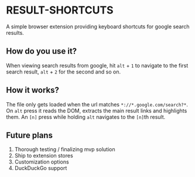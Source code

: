 # RESULT-SHORTCUTS
A simple browser extension providing keyboard shortcuts for google search results.

## How do you use it?
When viewing search results from google, hit `alt` + `1` to navigate to the first search result, `alt` + `2` for the second and so on.

## How it works?
The file only gets loaded when the url matches `*://*.google.com/search?*`. On `alt` press it reads the DOM, extracts the main result links and highlights them. An `[n]` press while holding `alt` navigates to the `[n]`th result.

## Future plans
1. Thorough testing / finalizing mvp solution
2. Ship to extension stores
3. Customization options
4. DuckDuckGo support
